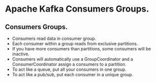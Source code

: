 # Apache Kafka Consumers Groups.





## Consumers Groups.
* Consumers read data in consumer group.
* Each consumer within a group reads from exclusive partitions.
* If you have more consumers than partitions, some consumers will be inactive.
* Consumers will automatically use a GroupCoordinator and a ConsumerCoordinator assign a consumers to a partition.
* To act like a queue, put all your consumers in one group.
* To act like a pub/sub, put each consumer in a unique group.
